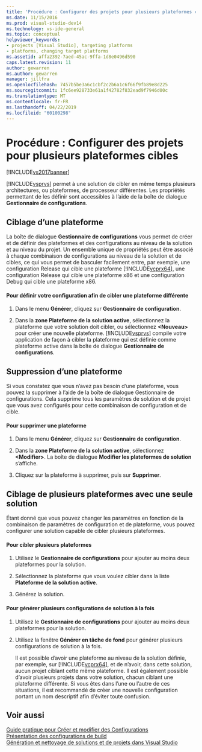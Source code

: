 ```yaml
---
title: 'Procédure : Configurer des projets pour plusieurs plateformes cibles | Microsoft Docs'
ms.date: 11/15/2016
ms.prod: visual-studio-dev14
ms.technology: vs-ide-general
ms.topic: conceptual
helpviewer_keywords:
- projects [Visual Studio], targeting platforms
- platforms, changing target platforms
ms.assetid: affa2392-7aed-45ac-9ffa-1d8e0496d590
caps.latest.revision: 11
author: gewarren
ms.author: gewarren
manager: jillfra
ms.openlocfilehash: 7457b5be3a6c1cbf2c2b6a1c6f66f9fb89e8d225
ms.sourcegitcommit: 1fc6ee928733e61a1f42782f832ead9f7946d00c
ms.translationtype: MT
ms.contentlocale: fr-FR
ms.lasthandoff: 04/22/2019
ms.locfileid: "60100298"
---
```

# <a name="how-to-configure-projects-to-target-multiple-platforms"></a>Procédure : Configurer des projets pour plusieurs plateformes cibles
[!INCLUDE[vs2017banner](../includes/vs2017banner.md)]

[!INCLUDE[vsprvs](../includes/vsprvs-md.md)] permet à une solution de cibler en même temps plusieurs architectures, ou plateformes, de processeur différentes. Les propriétés permettant de les définir sont accessibles à l’aide de la boîte de dialogue **Gestionnaire de configurations**.  
  
## <a name="targeting-a-platform"></a>Ciblage d’une plateforme  
 La boîte de dialogue **Gestionnaire de configurations** vous permet de créer et de définir des plateformes et des configurations au niveau de la solution et au niveau du projet. Un ensemble unique de propriétés peut être associé à chaque combinaison de configurations au niveau de la solution et de cibles, ce qui vous permet de basculer facilement entre, par exemple, une configuration Release qui cible une plateforme [!INCLUDE[vcprx64](../includes/vcprx64-md.md)], une configuration Release qui cible une plateforme x86 et une configuration Debug qui cible une plateforme x86.  
  
#### <a name="to-set-your-configuration-to-target-a-different-platform"></a>Pour définir votre configuration afin de cibler une plateforme différente  
  
1. Dans le menu **Générer**, cliquez sur **Gestionnaire de configuration**.  
  
2. Dans la **zone Plateforme de la solution active**, sélectionnez la plateforme que votre solution doit cibler, ou sélectionnez **\<Nouveau>** pour créer une nouvelle plateforme. [!INCLUDE[vsprvs](../includes/vsprvs-md.md)] compile votre application de façon à cibler la plateforme qui est définie comme plateforme active dans la boîte de dialogue **Gestionnaire de configurations**.  
  
## <a name="removing-a-platform"></a>Suppression d’une plateforme  
 Si vous constatez que vous n’avez pas besoin d’une plateforme, vous pouvez la supprimer à l’aide de la boîte de dialogue Gestionnaire de configurations. Cela supprime tous les paramètres de solution et de projet que vous avez configurés pour cette combinaison de configuration et de cible.  
  
#### <a name="to-remove-a-platform"></a>Pour supprimer une plateforme  
  
1. Dans le menu **Générer**, cliquez sur **Gestionnaire de configuration**.  
  
2. Dans la **zone Plateforme de la solution active**, sélectionnez **\<Modifier>**. La boîte de dialogue **Modifier les plateformes de solution** s’affiche.  
  
3. Cliquez sur la plateforme à supprimer, puis sur **Supprimer**.  
  
## <a name="targeting-multiple-platforms-with-one-solution"></a>Ciblage de plusieurs plateformes avec une seule solution  
 Étant donné que vous pouvez changer les paramètres en fonction de la combinaison de paramètres de configuration et de plateforme, vous pouvez configurer une solution capable de cibler plusieurs plateformes.  
  
#### <a name="to-target-multiple-platforms"></a>Pour cibler plusieurs plateformes  
  
1. Utilisez le **Gestionnaire de configurations** pour ajouter au moins deux plateformes pour la solution.  
  
2. Sélectionnez la plateforme que vous voulez cibler dans la liste **Plateforme de la solution active**.  
  
3. Générez la solution.  
  
#### <a name="to-build-multiple-solution-configurations-at-once"></a>Pour générer plusieurs configurations de solution à la fois  
  
1. Utilisez le **Gestionnaire de configurations** pour ajouter au moins deux plateformes pour la solution.  
  
2. Utilisez la fenêtre **Générer en tâche de fond** pour générer plusieurs configurations de solution à la fois.  
  
   Il est possible d’avoir une plateforme au niveau de la solution définie, par exemple, sur [!INCLUDE[vcprx64](../includes/vcprx64-md.md)], et de n’avoir, dans cette solution, aucun projet ciblant cette même plateforme. Il est également possible d’avoir plusieurs projets dans votre solution, chacun ciblant une plateforme différente. Si vous êtes dans l’une ou l’autre de ces situations, il est recommandé de créer une nouvelle configuration portant un nom descriptif afin d’éviter toute confusion.  
  
## <a name="see-also"></a>Voir aussi  
 [Guide pratique pour Créer et modifier des Configurations](../ide/how-to-create-and-edit-configurations.md)   
 [Présentation des configurations de build](../ide/understanding-build-configurations.md)   
 [Génération et nettoyage de solutions et de projets dans Visual Studio](../ide/building-and-cleaning-projects-and-solutions-in-visual-studio.md)
